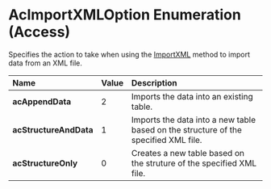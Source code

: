 
# AcImportXMLOption Enumeration (Access)

Specifies the action to take when using the  [ImportXML](c7baa4be-4ef6-c886-3cd6-06576563b77d.md) method to import data from an XML file.



|**Name**|**Value**|**Description**|
|:-----|:-----|:-----|
| **acAppendData**|2|Imports the data into an existing table.|
| **acStructureAndData**|1|Imports the data into a new table based on the structure of the specified XML file.|
| **acStructureOnly**|0|Creates a new table based on the struture of the specified XML file.|

